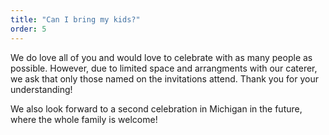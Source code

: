 ```yaml
---
title: "Can I bring my kids?"
order: 5
---
```


We do love all of you and would love to celebrate with as many people as possible. However, due to limited space and arrangments with our caterer, we ask that only those named on the invitations attend. Thank you for your understanding!

We also look forward to a second celebration in Michigan in the future, where the whole family is welcome!